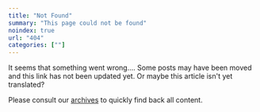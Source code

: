 ```yaml
---
title: "Not Found"
summary: "This page could not be found"
noindex: true
url: "404"
categories: [""]
---
```

It seems that something went wrong.... Some posts may have been moved and this link has not been updated yet. Or maybe this article isn't yet translated? 

Please consult our [archives](/archives/) to quickly find back all content.
